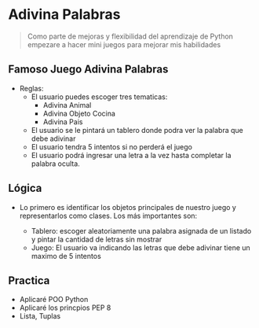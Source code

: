 # Adivina Palabras

> Como parte de mejoras y flexibilidad del aprendizaje de Python empezare a hacer mini juegos para mejorar mis habilidades 

## Famoso Juego Adivina Palabras

- Reglas: 
    - El usuario puedes escoger tres  tematicas: 
        - Adivina Animal 
        - Adivina Objeto Cocina
        - Adivina Pais
    - El usuario se le pintará un tablero donde podra ver la palabra que debe adivinar 
    - El usuario tendra 5 intentos si no perderá el juego 
    - El usuario podrá ingresar una letra a la vez hasta completar la palabra oculta. 

## Lógica 
- Lo primero es identificar los objetos principales de nuestro juego y representarlos como clases. Los más importantes son:

    - Tablero: escoger aleatoriamente una palabra asignada de un listado y pintar la cantidad de letras sin mostrar
    - Juego: El usuario va indicando las letras que debe adivinar tiene un maximo de 5 intentos

## Practica 
- Aplicaré POO Python 
- Aplicaré los princpios PEP 8
- Lista, Tuplas 

